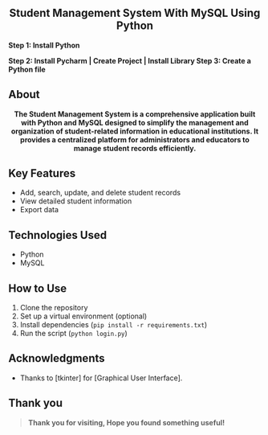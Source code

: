<H2 align="center">Student Management System With MySQL Using Python</H2>
<B>Step 1: Install Python

Step 2: Install Pycharm | Create Project | Install Library
Step 3: Create a Python file</B>

## About
<p align="center"><B>The Student Management System is a comprehensive application built with Python and MySQL designed to simplify the management and organization of student-related information in educational institutions. It provides a centralized platform for administrators and educators to manage student records efficiently.</B></p>

## Key Features
- Add, search, update, and delete student records
- View detailed student information
- Export data

## Technologies Used
- Python
- MySQL

## How to Use
1. Clone the repository
2. Set up a virtual environment (optional)
3. Install dependencies (`pip install -r requirements.txt`)
4. Run the script (`python login.py`)

## Acknowledgments
- Thanks to [tkinter] for [Graphical User Interface].

## Thank you
> **Thank you for visiting, Hope you found something useful!**
